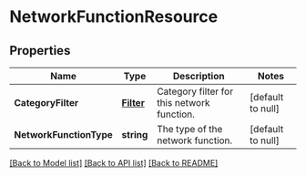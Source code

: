 # NetworkFunctionResource

## Properties
Name | Type | Description | Notes
------------ | ------------- | ------------- | -------------
**CategoryFilter** | [**Filter**](filter.md) | Category filter for this network function. | [default to null]
**NetworkFunctionType** | **string** | The type of the network function. | [default to null]

[[Back to Model list]](../README.md#documentation-for-models) [[Back to API list]](../README.md#documentation-for-api-endpoints) [[Back to README]](../README.md)
